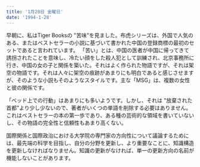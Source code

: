 ```yaml
---
title: '1月28日 金曜日'
date: '1994-1-28'
---
```

早朝に、私はTiger Booksの "苦味"を見ました。布虎シリーズは、外国で人気のある、またはベストセラーの小説に基づいて書かれた中国の登録商標の最初のセットであると言われています。 「苦い」とは、中国の医者が中国に帰ってきて誘拐されたことを意味し、冷たい顔をした殺人犯として訓練され、北京事務所に行き、中国の女の子と関係を築いた。それはよく作られた物語ですが、それは架空の物語です。それは人々に架空の痕跡があまりにも明白であると感じさせますが、そのような小説もそのようなスタイルです。主な「MSG」は、複数の女性と彼の関係です。

「ベッド上での行動」はあまりにも多いようです。しかし、それは "放棄された首都"より少し少ないので、著者がいくつの単語を削除する必要はありません。これはベストセラーの本の第一歩であり、ある種の芸術的な領域を書いていないし、その物語の完全性と信頼性もあまり高くない。

国際関係と国際政治における大学院の専門家の方向性について議論するためには、最先端の科学を目指し、自分の分野を更新し、より重要なことに、知識構造を更新しなければなりません。知識の更新がなければ、単一の更新方向の名前が機能しないことがあります。